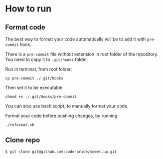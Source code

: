 #  How to run


## Format code

The best way to format your code automatically will be to add it with `pre-commit` hook.

There is a `pre-commit` file without extension in root folder of the repository. You need to copy it to `.git/hooks` folder.

Run in terminal, from root folder:

```
cp pre-commit ./.git/hooks
```

Then set it to be executable

```
chmod +x ./.git/hooks/pre-commit
```

You can also use bash script, to manually format your code.

Format your code before pushing changes, by running

```
./reformat.sh
```


## Clone repo
```
$ git clone git@github.com:code-pride/sweet.up.git 
```





